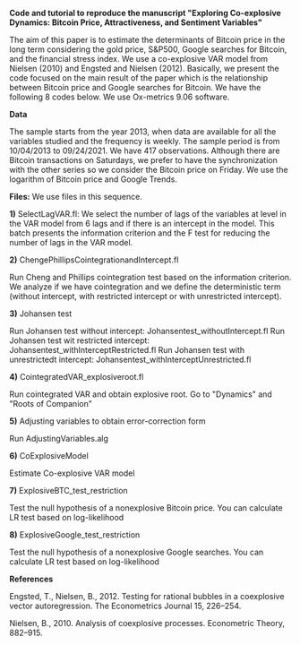 **Code and tutorial to reproduce the manuscript "Exploring Co-explosive Dynamics: Bitcoin Price, Attractiveness, and Sentiment Variables"**

The aim of this paper is to estimate the determinants of Bitcoin price in the long term considering the gold price, S&P500, Google searches for Bitcoin, and the financial stress index. We use a co-explosive VAR model from Nielsen (2010) and Engsted and Nielsen (2012). Basically, we present the code focused on the main result of the paper which is the relationship between Bitcoin price and Google searches for Bitcoin. We have the following 8 codes below. We use Ox-metrics 9.06 software.

**Data**

The sample starts from the year 2013, when data are available for all the variables studied and the frequency is weekly. The sample period is from 10/04/2013 to 09/24/2021. We have 417 observations. Although there are Bitcoin transactions on Saturdays, we prefer to have the synchronization with the other series so we consider the Bitcoin price on Friday. We use the logarithm of Bitcoin price and Google Trends. 

**Files:** We use files in this sequence.

**1)** SelectLagVAR.fl: We select the number of lags of the variables at level in the VAR model from 6 lags and if there is an intercept in the model. This batch presents the information criterion and the F test for reducing the number of lags in the VAR model.

**2)** ChengePhillipsCointegrationandIntercept.fl

Run Cheng and Phillips cointegration test based on the information criterion. We analyze if we have cointegration and we define the deterministic term (without intercept, with restricted intercept or with unrestricted intercept).

**3)** Johansen test

Run Johansen test without intercept: Johansentest_withoutIntercept.fl
Run Johansen test wit restricted intercept: Johansentest_withInterceptRestricted.fl
Run Johansen test with unrestrictedt intercept: Johansentest_withInterceptUnrestricted.fl

**4)** CointegratedVAR_explosiveroot.fl

Run cointegrated VAR and obtain explosive root. Go to "Dynamics" and "Roots of Companion"

**5)** Adjusting variables to obtain error-correction form

Run AdjustingVariables.alg

**6)** CoExplosiveModel

Estimate Co-explosive VAR model

**7)** ExplosiveBTC_test_restriction

Test the null hypothesis of a nonexplosive Bitcoin price. You can calculate LR test based on log-likelihood

**8)** ExplosiveGoogle_test_restriction

Test the null hypothesis of a nonexplosive Google searches. You can calculate LR test based on log-likelihood


**References**

Engsted, T., Nielsen, B., 2012. Testing for rational bubbles in a coexplosive vector autoregression. The Econometrics Journal 15, 226–254.

Nielsen, B., 2010. Analysis of coexplosive processes. Econometric Theory, 882–915.
